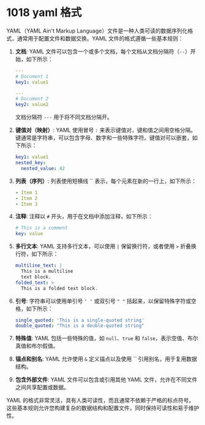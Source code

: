 # 1018 yaml 格式

YAML（YAML Ain't Markup Language）文件是一种人类可读的数据序列化格式，通常用于配置文件和数据交换。YAML 文件的格式遵循一些基本规则：

1. **文档**: YAML 文件可以包含一个或多个文档，每个文档从文档分隔符（`--`）开始，如下所示：
    
    ```yaml
    ---
    # Document 1
    key1: value1
    
    ---
    # Document 2
    key2: value2
    
    ```
    
    文档分隔符 `---` 用于将不同文档分隔开。
    
2. **键值对（映射）**: YAML 使用冒号 `:` 来表示键值对，键和值之间用空格分隔。键通常是字符串，可以包含字母、数字和一些特殊字符。键值对可以嵌套，如下所示：
    
    ```yaml
    key1: value1
    nested_key:
      nested_value: 42
    
    ```
    
3. **列表（序列）**: 列表使用短横线 `` 表示，每个元素在新的一行上，如下所示：
    
    ```yaml
    - Item 1
    - Item 2
    - Item 3
    
    ```
    
4. **注释**: 注释以 `#` 开头，用于在文档中添加注释，如下所示：
    
    ```yaml
    # This is a comment
    key: value
    
    ```
    
5. **多行文本**: YAML 支持多行文本，可以使用 `|` 保留换行符，或者使用 `>` 折叠换行符，如下所示：
    
    ```yaml
    multiline_text: |
      This is a multiline
      text block.
    folded_text: >
      This is a folded text block.
    
    ```
    
6. **引号**: 字符串可以使用单引号 `' '` 或双引号 `" "` 括起来，以保留特殊字符或空格，如下所示：
    
    ```yaml
    single_quoted: 'This is a single-quoted string'
    double_quoted: "This is a double-quoted string"
    
    ```
    
7. **特殊值**: YAML 包括一些特殊的值，如 `null`、`true` 和 `false`，表示空值、布尔真值和布尔假值。
8. **锚点和别名**: YAML 允许使用 `&` 定义锚点以及使用 `` 引用别名，用于复用数据结构。
9. **包含外部文件**: YAML 文件可以包含或引用其他 YAML 文件，允许在不同文件之间共享配置或数据。

YAML 的格式非常灵活，具有人类可读性，而且通常不依赖于严格的标点符号。这些基本规则允许您构建复杂的数据结构和配置文件，同时保持可读性和易于维护性。